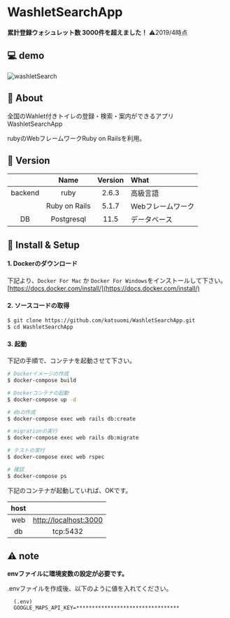 # WashletSearchApp

**累計登録ウォシュレット数 3000件を超えました！**  ⚠︎2019/4時点

## 💻 demo

![washletSearch](https://user-images.githubusercontent.com/36298285/68560233-937ea980-0483-11ea-8b51-fe01a5968bf4.gif)

## 💬 About

全国のWahlet付きトイレの登録・検索・案内ができるアプリ WashletSearchApp

rubyのWebフレームワークRuby on Railsを利用。

## 🌻 Version

||Name|Version|What|
|:-:|:-:|:-:|:-|
|backend|ruby|2.6.3|高級言語|
||Ruby on Rails|5.1.7|Webフレームワーク|
|DB|Postgresql|11.5|データベース|

## 🔰 Install & Setup

#### 1. Dockerのダウンロード

下記より、`Docker For Mac` か `Docker For Windows`をインストールして下さい。  
[https://docs.docker.com/install/](https://docs.docker.com/install/)

#### 2. ソースコードの取得

```bash
$ git clone https://github.com/katsuomi/WashletSearchApp.git
$ cd WashletSearchApp
```

#### 3. 起動

下記の手順で、コンテナを起動させて下さい。

```bash
# Dockerイメージの作成
$ docker-compose build

# Dockerコンテナの起動
$ docker-compose up -d

# dbの作成
$ docker-compose exec web rails db:create

# migrationの実行
$ docker-compose exec web rails db:migrate

# テストの実行
$ docker-compose exec web rspec

# 確認
$ docker-compose ps
```

下記のコンテナが起動していれば、OKです。

|host||
|:-:|:-:|
|web|[http://localhost:3000](http://localhost:3000)|
|db|tcp:5432|

## ⚠️ note
**envファイルに環境変数の設定が必要です。**

.envファイルを作成後、以下のように値を入れてください。
```
  (.env)
  GOOGLE_MAPS_API_KEY=*********************************
```


